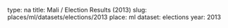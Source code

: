 type: na
title: Mali / Election Results (2013)
slug: places/ml/datasets/elections/2013
place: ml
dataset: elections
year: 2013

